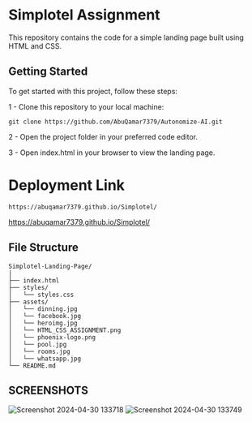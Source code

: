 # Simplotel Assignment
This repository contains the code for a simple landing page built using HTML and CSS.

## Getting Started
To get started with this project, follow these steps:

1 - Clone this repository to your local machine:

    git clone https://github.com/AbuQamar7379/Autonomize-AI.git

2 - Open the project folder in your preferred code editor.

3 - Open index.html in your browser to view the landing page.

# Deployment Link
    https://abuqamar7379.github.io/Simplotel/
  https://abuqamar7379.github.io/Simplotel/

## File Structure

```
Simplotel-Landing-Page/
│
├── index.html
├── styles/
│   └── styles.css
├── assets/
│   └── dinning.jpg
│   └── facebook.jpg
│   └── heroimg.jpg
│   └── HTML_CSS_ASSIGNMENT.png
│   └── phoenix-logo.png
│   └── pool.jpg
│   └── rooms.jpg
│   └── whatsapp.jpg
└── README.md
```

## SCREENSHOTS
![Screenshot 2024-04-30 133718](https://github.com/AbuQamar7379/Simplotel/assets/101246711/92174af4-fb95-4558-896d-d49fa15d7b80)
![Screenshot 2024-04-30 133749](https://github.com/AbuQamar7379/Simplotel/assets/101246711/eaae8c4c-35ac-4e9b-aa98-01632c3491dc)

